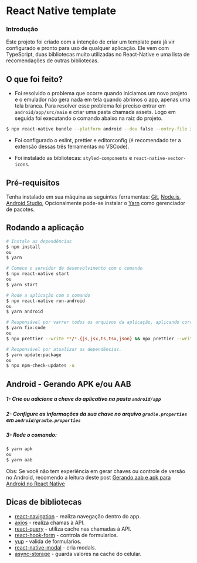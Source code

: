 # React Native template

### Introdução
Este projeto foi criado com a intenção de criar um template para já vir configurado e pronto para uso de qualquer aplicação. Ele vem com TypeScript, duas bibliotecas muito utilizadas no React-Native e uma lista de recomendações de outras bibliotecas.

## O que foi feito?
- Foi resolvido o problema que ocorre quando iniciamos um novo projeto e o emulador não gera nada em tela quando abrimos o app, apenas uma tela branca. Para resolver esse problema foi preciso entrar em `android/app/src/main` e criar uma pasta chamada assets. Logo em seguida foi executando o comando abaixo na raiz do projeto.
```bash 
$ npx react-native bundle --platform android --dev false --entry-file index.js --bundle-output android/app/src/main/assets/index.android.bundle --assets-dest android/app/src/main/res/
```
- Foi configurado o eslint, prettier e editorconfig (é recomendado ter a extensão dessas três ferramentas no VSCode).

- Foi instalado as bibliotecas: `styled-components` e `react-native-vector-icons`.

## Pré-requisitos

Tenha instalado em sua máquina as seguintes ferramentas:
[Git](https://git-scm.com), [Node.js](https://nodejs.org/en/), [Android Studio](https://developer.android.com/studio),
Opcionalmente pode-se instalar o [Yarn](https://yarnpkg.com/) como gerenciador de pacotes.

## Rodando a aplicação

```bash
# Instale as dependências
$ npm install
ou
$ yarn

# Comece o servidor de desenvolvimento com o comando
$ npx react-native start
ou
$ yarn start

# Rode a aplicação com o comando
$ npx react-native run-android
ou
$ yarn android
```

```bash
# Responsável por varrer todos os arquivos da aplicação, aplicando correção de indentação.
$ yarn fix:code
ou
$ npx prettier --write **/*.{js,jsx,ts,tsx,json} && npx prettier --write *.{js,jsx,ts,tsx,json}

# Responsável por atualizar as dependências.
$ yarn update:package
ou
$ npx npm-check-updates -u
```

## Android - Gerando APK e/ou AAB

##### 1- Crie ou adicione a chave do aplicativo na pasta ```android/app```
##### 2- Configure as informações da sua chave no arquivo ```gradle.properties``` em ```android/gradle.properties``` 
##### 3- Rode o comando:
```bash
$ yarn apk
ou 
$ yarn aab
```

Obs: Se você não tem experiência em gerar chaves ou controle de versão no Android, recomendo a leitura deste post [Gerando aab e apk para Android no React Native](https://www.notion.so/Gerando-aab-apk-para-android-no-React-Native-1703c2d965bc4354ade328ae146d176e)

## Dicas de bibliotecas
- [react-navigation](https://reactnavigation.org/) - realiza navegação dentro do app.
- [axios](https://github.com/axios/axios) - realiza chamas à API.
- [react-query](https://react-query.tanstack.com/) - utiliza cache nas chamadas à API.
- [react-hook-form](https://react-hook-form.com/) - controla de formularios.
- [yup](https://github.com/jquense/yup) - valida de formularios.
- [react-native-modal](https://github.com/react-native-modal/react-native-modal) - cria modals.
- [async-storage](https://react-native-async-storage.github.io/async-storage/docs/install/) - guarda valores na cache do celular.
